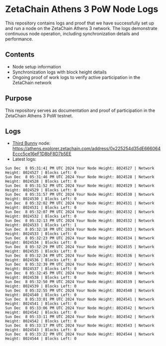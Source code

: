 # ZetaChain Athens 3 PoW Node Logs
This repository contains logs and proof that we have successfully set up and run a node on the ZetaChain Athens 3 network. The logs demonstrate continuous node operation, including synchronization details and performance.

## Contents
- Node setup information
- Synchronization logs with block height details
- Ongoing proof of work logs to verify active participation in the ZetaChain network

## Purpose
This repository serves as documentation and proof of participation in the ZetaChain Athens 3 PoW testnet.

## Logs

- [Third Bunny](https://thirdbunny.xyz/) node: https://athens.explorer.zetachain.com/address/0x225254d35dE666064Eccc5ce16eF1D8bF8D7b5EE
- Latest logs:
```
Sun Dec  8 05:31:41 PM UTC 2024 Your Node Height: 8024527 | Network Height: 8024527 | Blocks Left: 0
Sun Dec  8 05:31:46 PM UTC 2024 Your Node Height: 8024528 | Network Height: 8024528 | Blocks Left: 0
Sun Dec  8 05:31:52 PM UTC 2024 Your Node Height: 8024529 | Network Height: 8024529 | Blocks Left: 0
Sun Dec  8 05:31:57 PM UTC 2024 Your Node Height: 8024530 | Network Height: 8024530 | Blocks Left: 0
Sun Dec  8 05:32:02 PM UTC 2024 Your Node Height: 8024531 | Network Height: 8024531 | Blocks Left: 0
Sun Dec  8 05:32:07 PM UTC 2024 Your Node Height: 8024532 | Network Height: 8024532 | Blocks Left: 0
Sun Dec  8 05:32:13 PM UTC 2024 Your Node Height: 8024532 | Network Height: 8024533 | Blocks Left: 1
Sun Dec  8 05:32:18 PM UTC 2024 Your Node Height: 8024533 | Network Height: 8024533 | Blocks Left: 0
Sun Dec  8 05:32:23 PM UTC 2024 Your Node Height: 8024534 | Network Height: 8024534 | Blocks Left: 0
Sun Dec  8 05:32:29 PM UTC 2024 Your Node Height: 8024535 | Network Height: 8024535 | Blocks Left: 0
Sun Dec  8 05:32:34 PM UTC 2024 Your Node Height: 8024536 | Network Height: 8024536 | Blocks Left: 0
Sun Dec  8 05:32:39 PM UTC 2024 Your Node Height: 8024537 | Network Height: 8024537 | Blocks Left: 0
Sun Dec  8 05:32:45 PM UTC 2024 Your Node Height: 8024538 | Network Height: 8024538 | Blocks Left: 0
Sun Dec  8 05:32:50 PM UTC 2024 Your Node Height: 8024539 | Network Height: 8024539 | Blocks Left: 0
Sun Dec  8 05:32:55 PM UTC 2024 Your Node Height: 8024540 | Network Height: 8024540 | Blocks Left: 0
Sun Dec  8 05:33:01 PM UTC 2024 Your Node Height: 8024541 | Network Height: 8024541 | Blocks Left: 0
Sun Dec  8 05:33:06 PM UTC 2024 Your Node Height: 8024542 | Network Height: 8024542 | Blocks Left: 0
Sun Dec  8 05:33:11 PM UTC 2024 Your Node Height: 8024542 | Network Height: 8024542 | Blocks Left: 0
Sun Dec  8 05:33:17 PM UTC 2024 Your Node Height: 8024543 | Network Height: 8024543 | Blocks Left: 0
Sun Dec  8 05:33:22 PM UTC 2024 Your Node Height: 8024544 | Network Height: 8024544 | Blocks Left: 0
```

